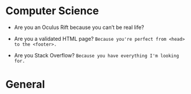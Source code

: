 # Computer Science
* Are you an Oculus Rift because you can’t be real life?
* Are you a validated HTML page?
`Because you're perfect from <head> to the <footer>.`

* Are you Stack Overflow?
`Because you have everything I'm looking for.`

# General
